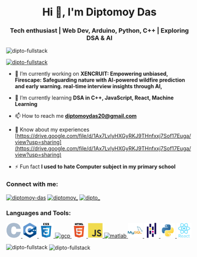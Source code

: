 <h1 align="center">Hi 👋, I'm Diptomoy Das</h1>
<h3 align="center">Tech enthusiast | Web Dev, Arduino, Python, C++ | Exploring DSA & AI</h3>

<p align="left"> <img src="https://komarev.com/ghpvc/?username=dipto-fullstack&label=Profile%20views&color=0e75b6&style=flat" alt="dipto-fullstack" /> </p>

<p align="left"> <a href="https://github.com/ryo-ma/github-profile-trophy"><img src="https://github-profile-trophy.vercel.app/?username=dipto-fullstack" alt="dipto-fullstack" /></a> </p>

- 🔭 I’m currently working on **XENCRUIT: Empowering unbiased, Firescape: Safeguarding nature with AI-powered wildfire prediction and early warning. real-time interview insights through AI,**

- 🌱 I’m currently learning **DSA in C++, JavaScript, React, Machine Learning**

- 📫 How to reach me **diptomoydas20@gmail.com**

- 📄 Know about my experiences [https://drive.google.com/file/d/1Ax7LvlyHXGyRKJ9THnfxxj7Sof17Euga/view?usp=sharing](https://drive.google.com/file/d/1Ax7LvlyHXGyRKJ9THnfxxj7Sof17Euga/view?usp=sharing)

- ⚡ Fun fact **I used to hate Computer subject in my primary school**

<h3 align="left">Connect with me:</h3>
<p align="left">
<a href="https://linkedin.com/in/diptomoy-das" target="blank"><img align="center" src="https://raw.githubusercontent.com/rahuldkjain/github-profile-readme-generator/master/src/images/icons/Social/linked-in-alt.svg" alt="diptomoy-das" height="30" width="40" /></a>
<a href="https://instagram.com/diptomoy_" target="blank"><img align="center" src="https://raw.githubusercontent.com/rahuldkjain/github-profile-readme-generator/master/src/images/icons/Social/instagram.svg" alt="diptomoy_" height="30" width="40" /></a>
<a href="https://www.leetcode.com/dipto_" target="blank"><img align="center" src="https://raw.githubusercontent.com/rahuldkjain/github-profile-readme-generator/master/src/images/icons/Social/leet-code.svg" alt="dipto_" height="30" width="40" /></a>
</p>

<h3 align="left">Languages and Tools:</h3>
<p align="left"> <a href="https://www.cprogramming.com/" target="_blank" rel="noreferrer"> <img src="https://raw.githubusercontent.com/devicons/devicon/master/icons/c/c-original.svg" alt="c" width="40" height="40"/> </a> <a href="https://www.w3schools.com/cpp/" target="_blank" rel="noreferrer"> <img src="https://raw.githubusercontent.com/devicons/devicon/master/icons/cplusplus/cplusplus-original.svg" alt="cplusplus" width="40" height="40"/> </a> <a href="https://www.w3schools.com/css/" target="_blank" rel="noreferrer"> <img src="https://raw.githubusercontent.com/devicons/devicon/master/icons/css3/css3-original-wordmark.svg" alt="css3" width="40" height="40"/> </a> <a href="https://cloud.google.com" target="_blank" rel="noreferrer"> <img src="https://www.vectorlogo.zone/logos/google_cloud/google_cloud-icon.svg" alt="gcp" width="40" height="40"/> </a> <a href="https://www.w3.org/html/" target="_blank" rel="noreferrer"> <img src="https://raw.githubusercontent.com/devicons/devicon/master/icons/html5/html5-original-wordmark.svg" alt="html5" width="40" height="40"/> </a> <a href="https://developer.mozilla.org/en-US/docs/Web/JavaScript" target="_blank" rel="noreferrer"> <img src="https://raw.githubusercontent.com/devicons/devicon/master/icons/javascript/javascript-original.svg" alt="javascript" width="40" height="40"/> </a> <a href="https://www.mathworks.com/" target="_blank" rel="noreferrer"> <img src="https://upload.wikimedia.org/wikipedia/commons/2/21/Matlab_Logo.png" alt="matlab" width="40" height="40"/> </a> <a href="https://www.mysql.com/" target="_blank" rel="noreferrer"> <img src="https://raw.githubusercontent.com/devicons/devicon/master/icons/mysql/mysql-original-wordmark.svg" alt="mysql" width="40" height="40"/> </a> <a href="https://pandas.pydata.org/" target="_blank" rel="noreferrer"> <img src="https://raw.githubusercontent.com/devicons/devicon/2ae2a900d2f041da66e950e4d48052658d850630/icons/pandas/pandas-original.svg" alt="pandas" width="40" height="40"/> </a> <a href="https://www.python.org" target="_blank" rel="noreferrer"> <img src="https://raw.githubusercontent.com/devicons/devicon/master/icons/python/python-original.svg" alt="python" width="40" height="40"/> </a> <a href="https://reactjs.org/" target="_blank" rel="noreferrer"> <img src="https://raw.githubusercontent.com/devicons/devicon/master/icons/react/react-original-wordmark.svg" alt="react" width="40" height="40"/> </a> </p>

<p><img align="left" src="https://github-readme-stats.vercel.app/api/top-langs?username=dipto-fullstack&show_icons=true&locale=en&layout=compact" alt="dipto-fullstack" /></p>

<p>&nbsp;<img align="center" src="https://github-readme-stats.vercel.app/api?username=dipto-fullstack&show_icons=true&locale=en" alt="dipto-fullstack" /></p>
